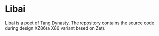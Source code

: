 Libai
=====

Libai is a poet of Tang Dynasty. 
The repository contains the source code during design XZ86(a X86 variant based on Zet).

